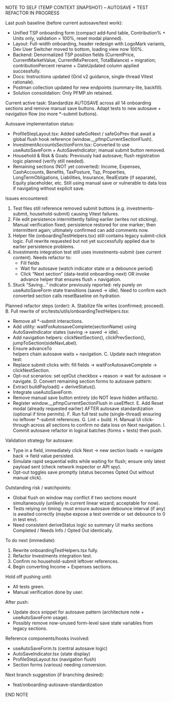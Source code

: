 NOTE TO SELF (TEMP CONTEXT SNAPSHOT) – AUTOSAVE + TEST REFACTOR IN PROGRESS

Last push baseline (before current autosave/test work):
- Unified TSP onboarding form (compact add‑fund table, Contribution% + Units only, validation = 100%, reset modal planned).
- Layout: Full-width onboarding, header redesign with LogoMark variants, Dev User Switcher moved to bottom, loading view now 100%.
- Backend: Denormalized TSP position fields (CurrentPrice, CurrentMarketValue, CurrentMixPercent, TotalBalance) + migration; contributionPercent rename + DateUpdated column applied successfully.
- Docs: Instructions updated (Grid v2 guidance, single-thread Vitest rationale).
- Postman collection updated for new endpoints (summary-lite, backfill).
- Solution consolidation: Only PFMP.sln retained.

Current active task: Standardize AUTOSAVE across all 14 onboarding sections and remove manual save buttons. Adapt tests to new autosave + navigation flow (no more *-submit buttons).

Autosave implementation status:
- ProfileStepLayout.tsx: Added safeGoNext / safeGoPrev that await a global flush hook reference (window.__pfmpCurrentSectionFlush).
- InvestmentAccountsSectionForm.tsx: Converted to use useAutoSaveForm + AutoSaveIndicator; manual submit button removed.
- Household & Risk & Goals: Previously had autosave; flush registration logic planned (verify still needed).
- Remaining sections (NOT yet converted): Income, Expenses, CashAccounts, Benefits, TaxPosture, Tsp, Properties, LongTermObligations, Liabilities, Insurance, RealEstate (if separate), Equity placeholder, etc. Still using manual save or vulnerable to data loss if navigating without explicit save.

Issues encountered:
1. Test files still reference removed submit buttons (e.g. investments-submit, household-submit) causing Vitest failures.
2. File edit persistence intermittently failing earlier (writes not sticking). Manual verification fixed; persistence restored for one marker; then intermittent again; ultimately confirmed can add comments now.
3. Helper file (onboardingTestHelpers.tsx) still contains legacy submit-click logic. Full rewrite requested but not yet successfully applied due to earlier persistence problems.
4. Investments integration test still uses investments-submit (see current content). Needs refactor to:
   - Fill fields
   - Wait for autosave (watch indicator state or a debounce period)
   - Click “Next section” (data-testid onboarding-next) OR invoke advance helper that ensures flush + navigation.
5. Stuck “Saving…” indicator previously reported: rely purely on useAutoSaveForm state transitions (saved → idle). Need to confirm each converted section calls resetBaseline on hydration.

Planned refactor steps (order):
A. Stabilize file writes (confirmed; proceed).
B. Full rewrite of src/tests/utils/onboardingTestHelpers.tsx:
   - Remove all *-submit interactions.
   - Add utility: waitForAutosaveComplete(sectionName) using AutoSaveIndicator states (saving → saved → idle).
   - Add navigation helpers: clickNextSection(), clickPrevSection(), jumpToSection(sideNavLabel).
   - Ensure advanceTo<Section> helpers chain autosave waits + navigation.
C. Update each integration test:
   - Replace submit clicks with: fill fields → waitForAutosaveComplete → clickNextSection.
   - Opt-out scenarios: set optOut checkbox + reason → wait for autosave → navigate.
D. Convert remaining section forms to autosave pattern:
   - Extract buildPayload() + deriveStatus().
   - Integrate useAutoSaveForm.
   - Remove manual save button entirely (do NOT leave hidden artifacts).
   - Register window.__pfmpCurrentSectionFlush in useEffect.
E. Add Reset modal (already requested earlier) AFTER autosave standardization (optional if time permits).
F. Run full test suite (single-thread) ensuring no leftover *-submit references.
G. Lint + build.
H. Manual UI click-through across all sections to confirm no data loss on Next navigation.
I. Commit autosave refactor in logical batches (forms + tests) then push.

Validation strategy for autosave:
- Type in a field, immediately click Next → new section loads → navigate back → field value persisted.
- Simulate rapid sequential edits while waiting for flush; ensure only latest payload sent (check network inspector or API spy).
- Opt-out toggles save promptly (status becomes Opted Out without manual click).

Outstanding risk / watchpoints:
- Global flush on window may conflict if two sections mount simultaneously (unlikely in current linear wizard; acceptable for now).
- Tests relying on timing: must ensure autosave debounce interval (if any) is awaited correctly (maybe expose a test override or set debounce to 0 in test env).
- Need consistent deriveStatus logic so summary UI marks sections Completed / Needs Info / Opted Out identically.

To do next (immediate):
1. Rewrite onboardingTestHelpers.tsx fully.
2. Refactor Investments integration test.
3. Confirm no household-submit leftover references.
4. Begin converting Income + Expenses sections.

Hold off pushing until:
- All tests green.
- Manual verification done by user.

After push:
- Update docs snippet for autosave pattern (architecture note + useAutoSaveForm usage).
- Possibly remove now-unused form-level save state variables from legacy sections.

Reference components/hooks involved:
- useAutoSaveForm.ts (central autosave logic)
- AutoSaveIndicator.tsx (state display)
- ProfileStepLayout.tsx (navigation flush)
- Section forms (various) needing conversion.

Next branch suggestion (if branching desired):
- feat/onboarding-autosave-standardization

END NOTE
